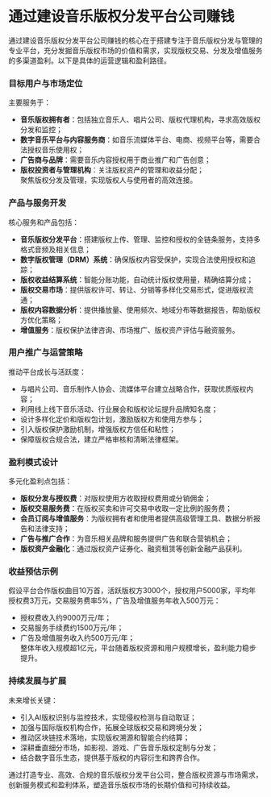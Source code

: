 # 通过建设音乐版权分发平台公司赚钱
通过建设音乐版权分发平台公司赚钱的核心在于搭建专注于音乐版权分发与管理的专业平台，充分发掘音乐版权市场的价值和需求，实现版权交易、分发及增值服务的多渠道盈利。以下是具体的运营逻辑和盈利路径。

### 目标用户与市场定位  
主要服务于：  
* **音乐版权拥有者**：包括独立音乐人、唱片公司、版权代理机构，寻求高效版权分发和监控；  
* **数字音乐平台与内容服务商**：如音乐流媒体平台、电商、视频平台等，需要合法授权音乐使用权；  
* **广告商与品牌**：需要音乐内容授权用于商业推广和广告创意；  
* **版权投资者与管理机构**：关注版权资产的管理和收益分配；  
聚焦版权分发及管理，实现版权人与使用者的高效连接。

### 产品与服务开发  
核心服务和产品包括：  
* **音乐版权分发平台**：搭建版权上传、管理、监控和授权的全链条服务，支持多格式音频及相关信息；  
* **数字版权管理（DRM）系统**：确保版权内容受保护，实现合法使用授权和追踪；  
* **版权收益结算系统**：智能分账功能，自动统计版权使用量，精确结算分成；  
* **版权交易市场**：提供版权许可、转让、分销等多样化交易形式，促进版权流通；  
* **版权内容数据分析**：提供播放量、使用频次、地域分布等数据报告，帮助版权方优化策略；  
* **增值服务**：版权保护法律咨询、市场推广、版权资产评估与融资服务。

### 用户推广与运营策略  
推动平台成长与活跃度：  
* 与唱片公司、音乐制作人协会、流媒体平台建立战略合作，获取优质版权内容；  
* 利用线上线下音乐活动、行业展会和版权论坛提升品牌知名度；  
* 设计多样化定价和版权包计划，激励版权方和使用方参与；  
* 引入版权保护激励机制，增强版权方信任和粘性；  
* 保障版权合规合法，建立严格审核和清晰法律框架。

### 盈利模式设计  
多元化盈利点包括：  
* **版权分发与授权费**：对版权使用方收取授权费用或分销佣金；  
* **版权交易服务费**：在版权买卖和许可交易中收取一定比例的服务费；  
* **会员订阅与增值服务**：为版权拥有者和使用者提供高级管理工具、数据分析报告和法律支持；  
* **广告与推广合作**：为音乐相关品牌和服务提供广告和联合营销机会；  
* **版权资产金融化**：通过版权资产证券化、融资租赁等创新金融产品获利。

### 收益预估示例  
假设平台合作版权曲目10万首，活跃版权方3000个，授权用户5000家，平均年授权费3万元，交易服务费率5%，广告及增值服务年收入500万元：  
* 授权费收入约9000万元/年；  
* 交易服务手续费约1500万元/年；  
* 广告及增值服务收入约500万元/年；  
整体年收入规模超1亿元，平台随着版权资源和用户规模增长，盈利能力稳步提升。

### 持续发展与扩展  
未来增长关键：  
* 引入AI版权识别与监控技术，实现侵权检测与自动取证；  
* 加强与国际版权机构合作，拓展全球版权交易和跨境分发；  
* 推动区块链技术落地，实现版权溯源和智能合约结算；  
* 深耕垂直细分市场，如影视、游戏、广告音乐版权定制与分发；  
* 结合数字音乐生态，提供基于版权的内容衍生和跨界合作。

通过打造专业、高效、合规的音乐版权分发平台公司，整合版权资源与市场需求，创新服务模式和盈利体系，塑造音乐版权市场的长期价值和可持续收益。